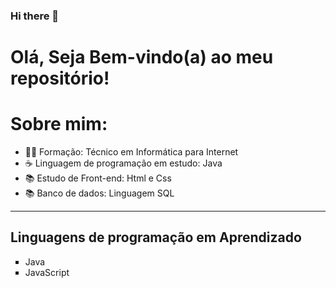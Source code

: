 ### Hi there 👋

<!--
**Denilson-B-Sousa/Denilson-B-Sousa** is a ✨ _special_ ✨ repository because its `README.md` (this file) appears on your GitHub profile.-->

<h1> Olá, Seja Bem-vindo(a) ao meu repositório!</h1>

<h1> Sobre mim:</h1>
 
  <ul>
   <li> 👨‍🎓 Formação: Técnico em Informática para Internet </li>
   <li> ☕ Linguagem de programação em estudo: Java </li>
   <li> 📚 Estudo de Front-end: Html e Css</li>
   <li> 📚 Banco de dados: Linguagem SQL </li>
  </ul>
<hr>
<h2> Linguagens de programação em Aprendizado</h2>
   <ul type="square">
      <li>Java</li>
      <li>JavaScript</li>
   </ul>

